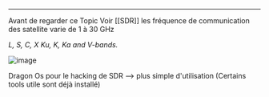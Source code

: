 
---
Avant de regarder ce Topic Voir [[SDR]]
les fréquence de communication des satellite varie de 1 à 30 GHz

*L, S, C, X Ku, K, Ka and V-bands.*

![image](https://github.com/user-attachments/assets/88b7ac5b-e6c1-4eb9-bf6d-7d424ac19f47)


Dragon Os pour le hacking de SDR --> plus simple d'utilisation (Certains tools utile sont déjà installé)
